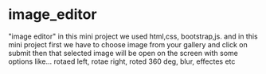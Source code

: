 # image_editor
"image editor" in this mini project we used html,css, bootstrap,js. and in this mini project first we have to choose image from your gallery and click on submit then that selected image will be open on the screen with some options like... rotaed left, rotae right, roted 360 deg, blur, effectes etc
